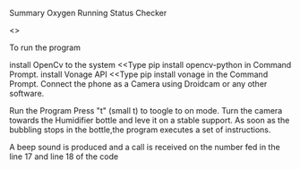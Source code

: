 Summary
Oxygen Running Status Checker

<<The program is intended to run in a python shell or an IDE supporting python.>>

To run the program

install OpenCv to the system  <<Type pip install opencv-python in Command Prompt.
install Vonage API            <<Type pip install vonage in the Command Prompt.
Connect the phone as a Camera using Droidcam or any other software.

Run the Program
Press "t" (small t) to toogle to on mode.
Turn the camera towards the Humidifier bottle and leve it on a stable support.
As soon as the bubbling stops in the bottle,the program executes a set of instructions.

A beep sound is produced and a call is received on the number fed in the line 17 and line 18 of the code
